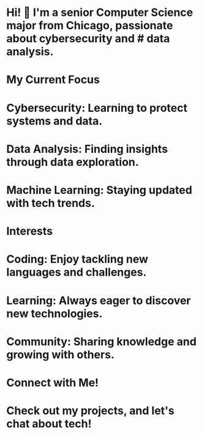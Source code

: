# Hi! 👋 I'm a senior Computer Science major from Chicago, passionate about cybersecurity and # data analysis.

# My Current Focus
# Cybersecurity: Learning to protect systems and data.

# Data Analysis: Finding insights through data exploration.

# Machine Learning: Staying updated with tech trends.

# Interests
# Coding: Enjoy tackling new languages and challenges.

# Learning: Always eager to discover new technologies.

# Community: Sharing knowledge and growing with others.

# Connect with Me!
# Check out my projects, and let's chat about tech!
